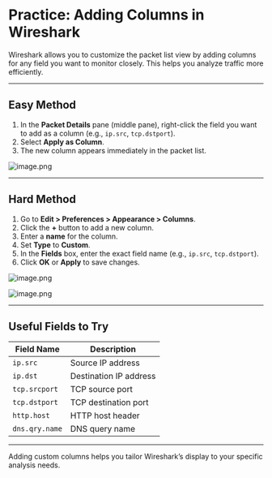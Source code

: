 # Practice: Adding Columns in Wireshark

Wireshark allows you to customize the packet list view by adding columns for any field you want to monitor closely. This helps you analyze traffic more efficiently.

---

## Easy Method

1. In the **Packet Details** pane (middle pane), right-click the field you want to add as a column (e.g., `ip.src`, `tcp.dstport`).
2. Select **Apply as Column**.
3. The new column appears immediately in the packet list.

![image.png](attachment:ff80727c-f8a7-4d19-a6cd-43cdc7403f52:3993dc83-cd66-49a4-b9e4-ffa26bf5f240.png)



---

## Hard Method

1. Go to **Edit > Preferences > Appearance > Columns**.
2. Click the **+** button to add a new column.
3. Enter a **name** for the column.
4. Set **Type** to **Custom**.
5. In the **Fields** box, enter the exact field name (e.g., `ip.src`, `tcp.dstport`).
6. Click **OK** or **Apply** to save changes.

![image.png](attachment:ff80727c-f8a7-4d19-a6cd-43cdc7403f52:3993dc83-cd66-49a4-b9e4-ffa26bf5f240.png)

![image.png](attachment:ff80727c-f8a7-4d19-a6cd-43cdc7403f52:3993dc83-cd66-49a4-b9e4-ffa26bf5f240.png)

---

## Useful Fields to Try

| Field Name    | Description            |
|---------------|------------------------|
| `ip.src`      | Source IP address      |
| `ip.dst`      | Destination IP address |
| `tcp.srcport` | TCP source port        |
| `tcp.dstport` | TCP destination port   |
| `http.host`   | HTTP host header       |
| `dns.qry.name`| DNS query name         |

---

Adding custom columns helps you tailor Wireshark’s display to your specific analysis needs.


